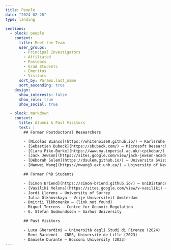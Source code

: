 ```yaml
---
title: People
date: "2024-02-28"
type: landing

sections:
  - block: people
    content:
      title: Meet the Team
      user_groups:
        - Principal Investigators
        - Affiliated
        - Postdocs
        - Grad Students
        - Emeritus
        - Visitors
      sort_by: Params.last_name
      sort_ascending: true
    design:
      show_interests: false
      show_role: true
      show_social: true

  - block: markdown
    content:
      title: Alumni & Past Visitors
      text: |
        ## Former Postdoctoral Researchers

        - [Nicolas Bianco](https://whitenoise8.github.io/) – Karlsruhe Institute of Technology  
        - [Sebastien Bubeck](https://sbubeck.com/) – Microsoft Research  
        - [Ciara Pike‑Burke](https://www.ma.imperial.ac.uk/~cpikebur/) – Imperial College London ()  
        - [Jack Jewson](https://sites.google.com/view/jack-jewson-academic-profile/home) – Monash University  
        - [Déborah Sulem](https://dsulem.github.io/) – Università Svizzera Italiana  
        - [Nanwei Wang](https://nwang3.ext.unb.ca/) – University of New Brunswick  

        ## Former PhD Students

        - [Simon Briend](https://simon-briend.github.io/) – UniDistance Suisse ()  
        - [Vasiliki Velona](https://sites.google.com/view/v-vasiliki) – Hebrew University of Jerusalem  
        - Jordi Llorens – University of Surrey  
        - Julia Olkhovskaya – Vrije Universiteit Amsterdam  
        - Dmitrii Tikhonenko – (link not found)  
        - Miquel Torrens – Centre for Genomic Regulation  
        - G. Stefan Gudmundsson – Aarhus University  

        ## Past Visitors

        - Luca Gherardini – Università degli Studi di Firenze (2024)  
        - Remi Bardenet – CNRS, Université de Lille (2023)  
        - Daniele Durante – Bocconi University (2023)  
---
```

